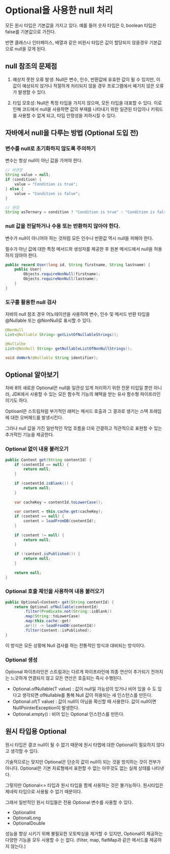 # Optional을 사용한 null 처리

모든 원시 타입은 기본값을 가지고 있다. 예를 들어 숫자 타입은 0, boolean 타입은 false를 기본값으로 가진다.

반면 클래스나 인터페이스, 배열과 같은 비원시 타입은 값이 할당되지 않을경우 기본값으로 null을 갖게 된다.

## null 참조의 문제점

1. 예상치 못한 오류 발생: Null은 변수, 인수, 반환값에 유효한 값이 될 수 있지만, 이 값이 예상되지 않거나 적절하게 처리되지 않을 경우 프로그램에서 예기치 않은 오류가 발생할 수 있다.

2. 타입 모호성: Null은 특정 타입을 가지지 않으며, 모든 타입을 대표할 수 있다. 이로 인해 코드에서 null을 사용하면 값의 부재를 나타내기 위한 일관된 타입이나 키워드를 사용할 수 없게 되고, 타입 안정성을 저하시킬 수 있다.

## 자바에서 null을 다루는 방법 (Optional 도입 전)

### 변수를 null로 초기화하지 않도록 주의하기

변수는 항상 null이 아닌 값을 가져야 한다.

```java
// 비권장
String value = null;
if (condition) {
    value = "Condition is true";
} else {
    value = "Condition is false";	
}

// 권장
String asTernary = condition ? "Condition is true" : "Condition is false";
```

### null 값을 전달하거나 수용 또는 반환하지 않아야 한다.

변수가 null이 아니어야 하는 것처럼 모든 인수나 반환값 역시 null을 피해야 한다.

필수가 아닌 값에 대한 특정 메서드와 생성자를 제공한 후 원본 메서드에서 null을 허용하지 않아야 한다.

```java
public record User(long id, String firstname, String lastname) {
    public User{
        Objects.requireNonNull(firstname);
        Objects.requireNonNull(lastname);
    }
}
```

### 도구를 활용한 null 검사

자바의 null 참조 경우 어노테이션을 사용하여 변수, 인수 및 메서드 반환 타입을 @Nullable 또는 @NonNull로 표시할 수 있다.

```java
@NonNull
List<@Nullable String> getListOfNullableStrings();

@Nullalbe
List<@NonNull String> getNullableListOfNonNullStrings();

void doWork(@Nullable String identifier);
```

## Optional 알아보기

자바 8의 새로운 Optional은 null을 일관성 있게 처리하기 위한 전문 타입일 뿐만 아니라, JDK에서 사용할 수 있는 모든 함수적 기능의 혜택을 받는 유사 함수형 파이프라인 이기도 하다.

Optioanl은 스트림처럼 부가적인 래퍼는 메서드 호출과 그 결과로 생기는 스택 프레임에 대한 오버헤드를 발생시킨다.

그러나 null 값을 가진 일반적인 작업 흐름을 더욱 간결하고 직관적으로 표현할 수 있는 추가적인 기능을 제공한다.

### Optional 없이 내용 불러오기

```java
public Content get(String contentId) {
    if (contentId == null) {
        return null;
    }
	
    if (contentId.isBlank()) {
        return null;
    }
    
    var cacheKey = contentId.toLowerCase();
	
    var content = this.cache.get(cacheKey);
    if (content == null) {
        content = loadFromDB(contentId);
    }
    
    if (content != null) {
        return null;
    }
	
    if (!content.isPublished()) {
        return null;
    }
    
    return null;
}
```


### Optional 호출 체인을 사용하여 내용 불러오기

```java
public Optional<Content> get(String contentId) {
    return Optional.ofNullable(contentId)
        .filter(Predicate.not(String::isBlank))
        .map(String::toLowerCase)
        .map(this.cache::get)
        .or(() -> loadFromDB(contentId))
        .filter(Content::isPublished);
}
```

이 방식은 모든 상황에 Null 검사를 하는 전통적인 방식과 대비되는 방식이다.

### Optional 생성

Optional 파이프라인은 스트림과는 다르게 파이프라인에 최종 연산이 추가되기 전까지는 느긋하게 연결되지 않고 모든 연산은 호출되는 즉시 수행된다.

- Optional.ofNullable(T value) : 값이 null일 가능성이 있거나 비어 있을 수 도 있다고 생각되면 ofNullable를 통해 Null 값이 허용되는 새 인스턴스를 만든다.
- Optional.of(T value) : 값이 null이 아님을 확신할 때 사용한다. 값이 null이면 NullPointerException이 발생한다.
- Optional.empty() : 비어 있는 Optional 인스턴스를 만든다.

## 원시 타입용 Optional

원시 타입은 결코 null이 될 수 없기 때문에 원시 타엡에 대한 Optional이 필요하지 않다고 생각할 수 있다.

기술적으로는 맞지만 Optional은 단순히 값이 null이 되는 것을 방지하는 것이 전부가 아니다. Optional은 기본 자료형에서 표현할 수 없는 아무것도 없는 실제 상태를 나타낸다.

그렇지만 Optional<> 타입과 원시 타입을 함께 사용하는 것은 불가능하다. 원시타입은 제네릭 타입으로 사용될 수 없기 때문이다.

그래서 일반적인 원시 타입들은 전용 Optional 변수를 사용할 수 있다.

- OptionalInt
- OptionalLong
- OptionalDouble

성능을 향상 시키기 위해 불필요한 오토박싱을 제거할 수 있지만, Optional이 제공하는 다양한 기능을 모두 사용할 수 는 없다. (filter, map, flatMap과 같은 메서드를 제공하지 않는다.)












